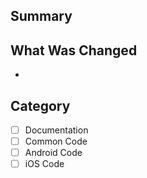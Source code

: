 ## Summary
<!--- Copy summary from issue link or write a shortened description of it -->

## What Was Changed
<!-- What did you do to fix the issue? -->
*

## Category
- [ ] Documentation
- [ ] Common Code
- [ ] Android Code
- [ ] iOS Code
